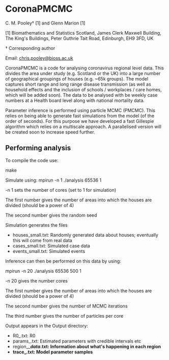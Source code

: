 
# CoronaPMCMC

C. M. Pooley† [1] and Glenn Marion [1]

[1] Biomathematics and Statistics Scotland, James Clerk Maxwell Building, The King's Buildings, Peter Guthrie Tait Road, Edinburgh, EH9 3FD, UK 

† Corresponding author

Email: [chris.pooley@bioss.ac.uk](mailto:chris.pooley@bioss.ac.uk)

CoronaPMCMC is a code for analysing coronavirus regional level data. This divides the area under study (e.g. Scotland or the UK) into a large number of geographical groupings of houses (e.g. ~65k groups). The model captures short range and long range disease transmission (as well as household effects and the inclusion of schools / workplaces / care homes, which  will be added soon). The data to be analysed with be weekly case numbers at a Health board level along with national mortality data.

Parameter inference is performed using particle MCMC (PMCMC). This relies on being able to generate fast simulations from the model (of the order of seconds). For this purpose we have developed a fast Gillespie algorithm which relies on a multiscale approach. A parallelised version will be created soon to increase speed further.

## Performing analysis

To compile the code use:

make

Simulate using:   mpirun -n 1 ./analysis 65536 1

-n 1 sets the number of cores (set to 1 for simulation)

The first number gives the number of areas into which the houses are divided (should be a power of 4)

The second number gives the random seed

Simulation generates the files

- houses_small.txt: Randomly generated data about houses; eventually this will come from real data
- cases_small.txt: Simulated case data
- events_small.txt: Simulated events

Inference can then be performed on this data by using:

mpirun -n 20 ./analysis 65536 500 1

-n 20 gives the number cores

The first number gives the number of areas into which the houses are divided (should be a power of 4)

The second number gives the number of MCMC iterations

The third number gives the number of particles per core

Output appears in the Output directory:

- R0_<N>.txt: R0
- params_<N>.txt: Estimated parameters with credible intervals etc
- region_<A>_<B>_data_<N>.txt: Information about what's happening in each region
- trace_<N>.txt: Model parameter samples

